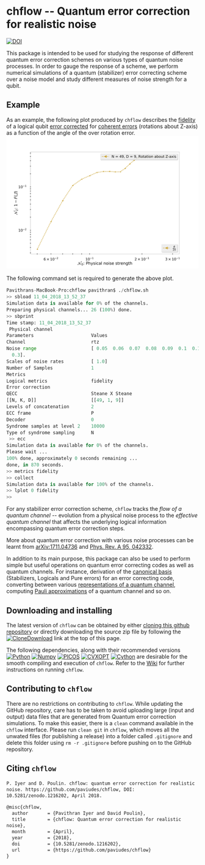 # chflow -- Quantum error correction for realistic noise

[![DOI](https://zenodo.org/badge/125156309.svg)](https://zenodo.org/badge/latestdoi/125156309)

This package is intended to be used for studying the response of different quantum error correction schemes on various types of quantum noise processes. In order to gauge the response of a scheme, we perform numerical simulations of a quantum (stabilizer) error correcting scheme over a noise model and study different measures of noise strength for a qubit.

## Example
As an example, the following plot produced by `chflow` describes the [fidelity](https://github.com/paviudes/chflow/wiki/Measures-of-noise-strength) of a logical qubit [error corrected](https://github.com/paviudes/chflow/wiki/Running-Simulations#running-simulations) for [coherent errors](https://github.com/paviudes/chflow/wiki/Quantum-channels#predefined-channels) \(rotations about Z-axis\) as a function of the angle of the over rotation error.
![rotz](https://github.com/paviudes/chflow/blob/master/docs/rotz.jpg)

The following command set is required to generate the above plot.

```python
Pavithrans-MacBook-Pro:chflow pavithran$ ./chflow.sh
>> sbload 11_04_2018_13_52_37
Simulation data is available for 0% of the channels.
Preparing physical channels... 26 (100%) done. 
>> sbprint
Time stamp: 11_04_2018_13_52_37
 Physical channel
Parameters                     Values                        
Channel                        rtz                           
Noise range                    [ 0.05  0.06  0.07  0.08  0.09  0.1  0.11  0.12  0.13  0.14  0.15  0.16  0.17  0.18  0.19  0.2  0.21  0.22  0.23  0.24  0.25  0.26  0.27  0.28  0.29
  0.3].
Scales of noise rates          [ 1.0]                        
Number of Samples              1                             
Metrics
Logical metrics                fidelity                      
Error correction
QECC                           Steane X Steane               
[[N, K, D]]                    [[49, 1, 9]]                  
Levels of concatenation        2                             
ECC frame                      P                             
Decoder                        0                             
Syndrome samples at level 2    10000                         
Type of syndrome sampling      N                             
 >> ecc
Simulation data is available for 0% of the channels.
Please wait ...
100% done, approximately 0 seconds remaining ...   
done, in 870 seconds.
>> metrics fidelity 
>> collect
Simulation data is available for 100% of the channels.
>> lplot 0 fidelity
>> 
```

For any stabilizer error correction scheme, `chflow` tracks the _flow of a quantum channel_ -- evolution from a physical noise process to the _effective quantum channel_ that affects the underlying logical information encompassing quantum error correction steps.

More about quantum error correction with various noise processes can be learnt from [arXiv:1711.04736](https://arxiv.org/abs/1711.04736) and [Phys. Rev. A 95, 042332](https://journals.aps.org/pra/abstract/10.1103/PhysRevA.95.042332).

In addition to its main purpose, this package can also be used to perform simple but useful operations on quantum error correcting codes as well as quantum channels. For instance, derivation of the [canonical basis](https://github.com/paviudes/chflow/wiki/Quantum-error-correction#complete-description-of-a-stabilizer-code) \(Stabilizers, Logicals and Pure errors\) for an error correcting code, converting between various [representations of a quantum channel](https://github.com/paviudes/chflow/wiki/Quantum-channels#representations-for-quantum-channels), computing [Pauli approximations](https://github.com/paviudes/chflow/wiki/Quantum-channels#approximations-to-a-pauli-channel) of a quantum channel and so on.

## Downloading and installing
The latest version of `chflow` can be obtained by either [cloning this github repository](https://help.github.com/articles/cloning-a-repository/) or directly downloading the source zip file by following the [![CloneDownload](https://img.shields.io/badge/-Clone%20or%20download-brightgreen.svg)](https://github.com/paviudes/chflow) link at the top of this page.

The following dependencies, along with their recommended versions
[![Python](https://img.shields.io/badge/Python-2.7-Green.svg)](https://www.python.org/downloads/)
[![Numpy](https://img.shields.io/badge/Numpy-1.1.0-Red.svg)](https://www.scipy.org/install.html)
[![PICOS](https://img.shields.io/badge/PICOS-1.1.2-Green.svg)](http://picos.zib.de/intro.html#installation)
[![CVXOPT](https://img.shields.io/badge/CVXOPT-1.1.9-Green.svg)](http://cvxopt.org/install/index.html)
[![Cython](https://img.shields.io/badge/Cython-0.25.2-Red.svg)](https://docs.anaconda.com/anaconda/install/)
are desirable for the smooth compiling and execution of `chflow`. Refer to the [Wiki](https://github.com/paviudes/chflow/wiki) for further instructions on running `chflow`.

## Contributing to `chflow`

There are no restrictions on contributing to `chflow`. While updating the GitHub repository, care has to be taken to avoid uploading large (input and output) data files that are generated from Quantum error correction simulations. To make this easier, there is a `clean` command available in the `chflow` interface. Please run `clean git` in `chflow`, which moves all the unwated files (for publishing a release) into a folder called `.gitignore` and delete this folder using `rm -r .gitignore` before pushing on to the GitHub repository.

## Citing `chflow`
```text
P. Iyer and D. Poulin. chflow: quantum error correction for realistic noise. https://github.com/paviudes/chflow, DOI: 10.5281/zenodo.1216202, April 2018.
```
```text
@misc{chflow,
  author       = {Pavithran Iyer and David Poulin},
  title        = {chflow: Quantum error correction for realistic noise},
  month        = {April},
  year         = {2018},
  doi          = {10.5281/zenodo.1216202},
  url          = {https://github.com/paviudes/chflow}
}
```
